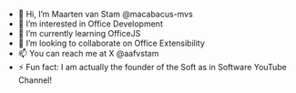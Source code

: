 - 👋 Hi, I’m Maarten van Stam @macabacus-mvs
- 👀 I’m interested in Office Development
- 🌱 I’m currently learning OfficeJS
- 💞️ I’m looking to collaborate on Office Extensibility
- 📫 You can reach me at X @aafvstam 
- ⚡ Fun fact: I am actually the founder of the Soft as in Software YouTube Channel!

<!---
macabacus-mvs/macabacus-mvs is a ✨ special ✨ repository because its `README.md` (this file) appears on your GitHub profile.
You can click the Preview link to take a look at your changes.
--->
